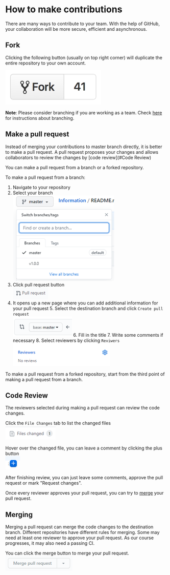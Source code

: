 # How to make contributions

There are many ways to contribute to your team. With the help of GitHub, your collaboration will be more secure,
efficient and asynchronous.

## Fork

Clicking the following button (usually on top right corner) will duplicate the entire repository to your own account.

![Fork](./images/fork-button.png)

**Note**:
Please consider branching if you are working as a team.
Check [here](./instruction_github_basic.md) for instructions about branching.

## Make a pull request
Instead of merging your contributions to master branch directly, it is better to make a pull request.
A pull request proposes your changes and allows collaborators to review the changes by [code review](#Code Review)

You can make a pull request from a branch or a forked repository.

To make a pull request from a branch:
1. Navigate to your repository
2. Select your branch <br>
![Fork](./images/select-branch.png)
3. Click pull request button  <br>
![PR](./images/PR.png)
4. It opens up a new page where you can add additional information for your pull request
    5. Select the destination branch and click `Create pull request`  <br>
    ![Destination](./images/destination.png)
    6. Fill in the title
    7. Write some comments if necessary
    8. Select reviewers by clicking `Reviwers`  <br>
    ![Reviewer](./images/reviewers.png)

To make a pull request from a forked repository, start from the third point of making a pull request from a branch.


## Code Review

The reviewers selected during making a pull request can review the code changes.

Click the `File Changes` tab to list the changed files <br>
![File Changes](./images/file-changes.png)

Hover over the changed file, you can leave a comment by clicking the plus button <br>
![Plus](./images/plus.png)

After finishing review, you can just leave some comments, approve the pull request or mark "Request changes".

Once every reviewer approves your pull request, you can try to [merge](#Merging) your pull request.

## Merging

Merging a pull request can merge the code changes to the destination branch.
Different repositories have different rules for merging. Some may need at least one reviewer to approve your pull
request. As our course progresses, it may also need a passing CI.

You can click the merge button to merge your pull request. <br>
![Merge button](./images/merge-button.png)

